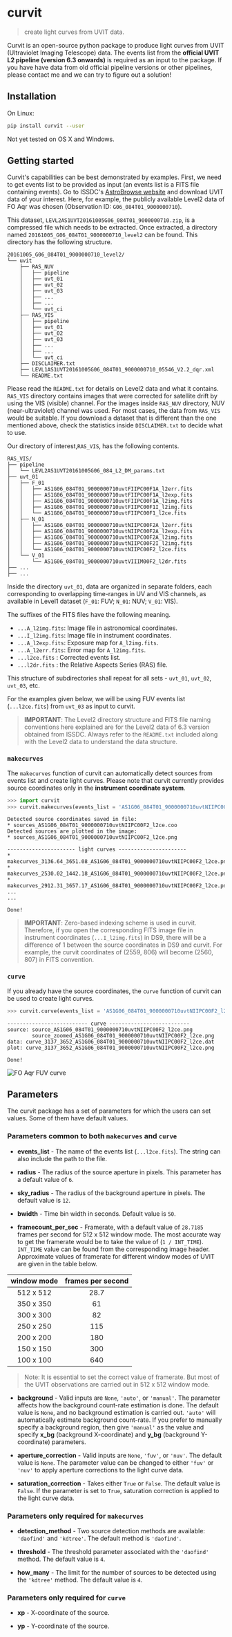 # **curvit**
> create light curves from UVIT data.

Curvit is an open-source python package to produce light curves from UVIT (Ultraviolet Imaging Telescope) data.  The events list from the **official UVIT L2 pipeline (version 6.3 onwards)** is required as an input to the package. If you have have data from old official pipeline versions or other pipelines, please contact me and we can try to figure out a solution!

## Installation
On Linux:
```sh
pip install curvit --user
```
Not yet tested on OS X and Windows. 

## Getting started

Curvit's capabilities can be best demonstrated by examples. First, we need to get events list to be provided as input (an events list is a FITS file containing events). Go to ISSDC's [AstroBrowse website](https://astrobrowse.issdc.gov.in/astro_archive/archive/Home.jsp) and download UVIT data of your interest. Here, for example, the publicly available Level2 data of FO Aqr was chosen (Observation ID: `G06_084T01_9000000710`). 

This dataset, `LEVL2AS1UVT20161005G06_084T01_9000000710.zip`, is a compressed file which needs to be extracted. Once extracted, a directory named `20161005_G06_084T01_9000000710_level2` can be found. This directory has the following structure. 

```
20161005_G06_084T01_9000000710_level2/
└── uvit
    ├── RAS_NUV
    │   ├── pipeline
    │   ├── uvt_01
    │   ├── uvt_02
    │   ├── uvt_03
    │   ├── ...
    │   ├── ...
    │   └── uvt_ci
    ├── RAS_VIS
    │   ├── pipeline
    │   ├── uvt_01
    │   ├── uvt_02
    │   ├── uvt_03
    │   ├── ...
    │   ├── ...
    │   └── uvt_ci
    ├── DISCLAIMER.txt
    ├── LEVL1AS1UVT20161005G06_084T01_9000000710_05546_V2.2_dqr.xml
    └── README.txt
```
Please read the `README.txt` for details on Level2 data and what it contains. `RAS_VIS` directory contains images that were corrected for satellite drift by using the VIS (visible) channel. For the images inside `RAS_NUV` directory, NUV (near-ultraviolet) channel was used. For most cases, the data from `RAS_VIS` would be suitable. If you download a dataset that is different than the one mentioned above, check the statistics inside `DISCLAIMER.txt` to decide what to use. 

Our directory of interest,`RAS_VIS`, has the following contents. 
```
RAS_VIS/
├── pipeline
│   └── LEVL2AS1UVT20161005G06_084_L2_DM_params.txt
├── uvt_01
│   ├── F_01
│   │   ├── AS1G06_084T01_9000000710uvtFIIPC00F1A_l2err.fits
│   │   ├── AS1G06_084T01_9000000710uvtFIIPC00F1A_l2exp.fits
│   │   ├── AS1G06_084T01_9000000710uvtFIIPC00F1A_l2img.fits
│   │   ├── AS1G06_084T01_9000000710uvtFIIPC00F1I_l2img.fits
│   │   └── AS1G06_084T01_9000000710uvtFIIPC00F1_l2ce.fits
│   ├── N_01
│   │   ├── AS1G06_084T01_9000000710uvtNIIPC00F2A_l2err.fits
│   │   ├── AS1G06_084T01_9000000710uvtNIIPC00F2A_l2exp.fits
│   │   ├── AS1G06_084T01_9000000710uvtNIIPC00F2A_l2img.fits
│   │   ├── AS1G06_084T01_9000000710uvtNIIPC00F2I_l2img.fits
│   │   └── AS1G06_084T01_9000000710uvtNIIPC00F2_l2ce.fits
│   └── V_01
│       └── AS1G06_084T01_9000000710uvtVIIIM00F2_l2dr.fits
├── ...
├── ...
```

<!--- `pipeline` contains the parameter file for UVIT L2 pipeline (UL2P) used to generate the science data products inside `RAS_VIS`.  -->

Inside the directory `uvt_01`, data are organized in separate folders, each corresponding to overlapping time-ranges in UV and VIS channels, as available in Level1 dataset (`F_01`: FUV; `N_01`: NUV; `V_01`: VIS). 

The suffixes of the FITS files have the following meaning. 

* `...A_l2img.fits`: Image file in astronomical coordinates.
* `...I_l2img.fits`: Image file in instrument coordinates.
* `...A_l2exp.fits`: Exposure map for `A_l2img.fits`.
* `...A_l2err.fits`: Error map for `A_l2img.fits`.
* `...l2ce.fits` : Corrected events list.
* `...l2dr.fits` : the Relative Aspects Series (RAS) file. 

This structure of subdirectories shall repeat for all sets - `uvt_01`, `uvt_02`, `uvt_03`, etc.

For the examples given below, we will be using FUV events list (`...l2ce.fits`) from `uvt_03` as input to curvit.

> **IMPORTANT**: The Level2 directory structure and FITS file naming conventions here explained are for the Level2 data of 6.3 version obtained from ISSDC. Always refer to the `README.txt` included along with the Level2 data to understand the data structure.

### `makecurves`

The `makecurves` function of curvit can automatically detect sources from events list and create light curves. Please note that curvit currently provides source coordinates only in the **instrument coordinate system**. 

``` python
>>> import curvit
>>> curvit.makecurves(events_list = 'AS1G06_084T01_9000000710uvtNIIPC00F2_l2ce.fits.gz', threshold = 5)
```
```
Detected source coordinates saved in file:
* sources_AS1G06_084T01_9000000710uvtNIIPC00F2_l2ce.coo
Detected sources are plotted in the image:
* sources_AS1G06_084T01_9000000710uvtNIIPC00F2_l2ce.png

---------------------- light curves ----------------------
* makecurves_3136.64_3651.08_AS1G06_084T01_9000000710uvtNIIPC00F2_l2ce.png
* makecurves_2530.02_1442.18_AS1G06_084T01_9000000710uvtNIIPC00F2_l2ce.png
* makecurves_2912.31_3657.17_AS1G06_084T01_9000000710uvtNIIPC00F2_l2ce.png
...
...

Done!
```

> **IMPORTANT**: Zero-based indexing scheme is used in curvit. Therefore, if you open the corresponding FITS image file in instrument coordinates (`...I_l2img.fits`) in DS9, there will be a difference of 1 between the source coordinates in DS9 and curvit. For example, the curvit coordinates of (2559, 806) will become (2560, 807) in FITS convention. 

### `curve`

If you already have the source coordinates, the `curve` function of curvit can be used to create light curves.

``` python
>>> curvit.curve(events_list = 'AS1G06_084T01_9000000710uvtNIIPC00F2_l2ce.fits.gz', xp = 3137, yp = 3652)
```
```  
-------------------------- curve --------------------------
source: source_AS1G06_084T01_9000000710uvtNIIPC00F2_l2ce.png
        source_zoomed_AS1G06_084T01_9000000710uvtNIIPC00F2_l2ce.png
data: curve_3137_3652_AS1G06_084T01_9000000710uvtNIIPC00F2_l2ce.dat
plot: curve_3137_3652_AS1G06_084T01_9000000710uvtNIIPC00F2_l2ce.png

Done!
```
![FO Aqr FUV curve](https://i.imgur.com/kKYReoW.png)

## Parameters
The curvit package has a set of parameters for which the users can set values. Some of them have default values. 

### Parameters common to both `makecurves` and `curve`

* **events_list** - The name of the events list (`...l2ce.fits`). The string can also include the path to the file.

* **radius** - The radius of the source aperture in pixels. This parameter has a default value of `6`.

* **sky_radius** - The radius of the background aperture in pixels. The default value is `12`. 

* **bwidth** - Time bin width in seconds. Default value is `50`. 

* **framecount_per_sec** - Framerate, with a default value of `28.7185` frames per second for 512 x 512 window mode. The most accurate way to get the framerate would be to take the value of (`1 / INT_TIME`). `INT_TIME` value can be found from the corresponding image header. Approximate values of framerate for different window modes of UVIT are given in the table below.

| window mode | frames per second |
| :---: | :---: |
| 512 x 512 | 28.7 |
| 350 x 350 | 61   |
| 300 x 300 | 82   |
| 250 x 250 | 115  |
| 200 x 200 | 180  |
| 150 x 150 | 300  |
| 100 x 100 | 640  |

> Note: It is essential to set the correct value of framerate. But most of the UVIT observations are carried out in 512 x 512 window mode. 

* **background** - Valid inputs are `None`, `'auto'`, or `'manual'`. The parameter affects how the background count-rate estimation is done. The default value is `None`, and no background estimation is carried out. `'auto'` will automatically estimate background count-rate. If you prefer to manually specify a background region, then give `'manual'` as the value and specify **x_bg** (background X-coordinate) and **y_bg** (background Y-coordinate) parameters. 

* **aperture_correction** - Valid inputs are `None`, `'fuv'`, or `'nuv'`. The default value is `None`. The parameter value can be changed to either `'fuv'` or `'nuv'` to apply aperture corrections to the light curve data. 

* **saturation_correction** - Takes either `True` or `False`. The default value is `False`. If the parameter is set to `True`, saturation correction is applied to the light curve data. 


### Parameters only required for `makecurves`

* **detection_method** - Two source detection methods are available: `'daofind'` and `'kdtree'`. The default method is `'daofind'`. 

* **threshold** - The threshold parameter associated with the `'daofind'` method. The default value is `4`.

* **how_many** - The limit for the number of sources to be detected using the `'kdtree'` method. The default value is `4`.

### Parameters only required for `curve`

* **xp** - X-coordinate of the source.

* **yp** - Y-coordinate of the source.


